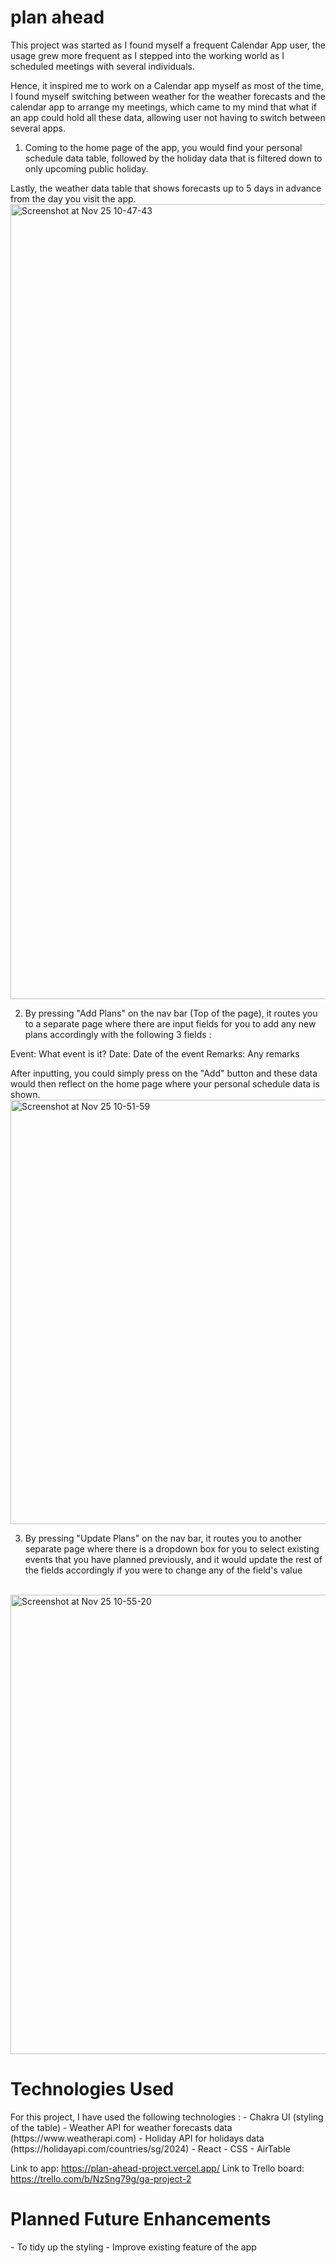 # plan ahead
This project was started as I found myself a frequent Calendar App user, the usage grew more frequent as I stepped into the working world as I scheduled meetings with several individuals. 

Hence, it inspired me to work on a Calendar app myself as most of the time, I found myself switching between weather for the weather forecasts and the calendar app to arrange my meetings, which came to my mind that what if an app could hold all these data, allowing user not having to switch between several apps.

1) Coming to the home page of the app, you would find your personal schedule data table, followed by the holiday data that is filtered down to only upcoming public holiday.

Lastly, the weather data table that shows forecasts up to 5 days in advance from the day you visit the app.
<br />
<img width="1272" alt="Screenshot at Nov 25 10-47-43" src="https://github.com/cedricyong00/plan-ahead/assets/140937878/c6716321-d430-423a-969e-c4babad2298c">
<br />

2) By pressing "Add Plans" on the nav bar (Top of the page), it routes you to a separate page where there are input fields for you to add any new plans accordingly with the following 3 fields :

Event: What event is it?
Date: Date of the event
Remarks: Any remarks

After inputting, you could simply press on the "Add" button and these data would then reflect on the home page where your personal schedule data is shown.
<br />
<img width="679" alt="Screenshot at Nov 25 10-51-59" src="https://github.com/cedricyong00/plan-ahead/assets/140937878/7fa20296-779a-4d0e-ad43-6474ff7c9c21">
<br />

3) By pressing "Update Plans" on the nav bar, it routes you to another separate page where there is a dropdown box for you to select existing events that you have planned previously, and it would update the rest of the fields accordingly if you were to change any of the field's value
<br />
<img width="735" alt="Screenshot at Nov 25 10-55-20" src="https://github.com/cedricyong00/plan-ahead/assets/140937878/0794becb-f7b5-4b44-a43f-31ea13dd4c62">
<br />

<h1>Technologies Used</h1>
For this project, I have used the following technologies :
- Chakra UI (styling of the table)
- Weather API for weather forecasts data (https://www.weatherapi.com)
- Holiday API for holidays data (https://holidayapi.com/countries/sg/2024)
- React
- CSS
- AirTable

Link to app: https://plan-ahead-project.vercel.app/
Link to Trello board: https://trello.com/b/NzSng79g/ga-project-2

<h1>Planned Future Enhancements</h1>
- To tidy up the styling
- Improve existing feature of the app

